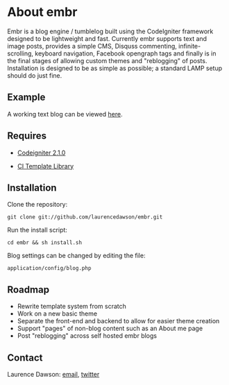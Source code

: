 # About embr

Embr is a blog engine / tumblelog built using the CodeIgniter framework designed to be lightweight and fast. Currently embr supports text and image posts, provides a simple CMS, Disquss commenting, infinite-scrolling, keyboard navigation, Facebook opengraph tags and finally is in the final stages of allowing custom themes and "reblogging" of posts. Installation is designed to be as simple as possible; a standard LAMP setup should do just fine. 

## Example

A working text blog can be viewed [here](http://embr.co/demo/).

## Requires

* [Codeigniter 2.1.0](http://codeigniter.com/download_files/reactor/CodeIgniter_2.1.0.zip)

* [CI Template Library](http://williamsconcepts.com/ci/codeigniter/libraries/template/)

## Installation

Clone the repository:

	git clone git://github.com/laurencedawson/embr.git

Run the install script:

	cd embr && sh install.sh

Blog settings can be changed by editing the file:

	application/config/blog.php

## Roadmap

- Rewrite template system from scratch
- Work on a new basic theme
- Separate the front-end and backend to allow for easier theme creation
- Support "pages" of non-blog content such as an About me page
- Post "reblogging" across self hosted embr blogs


## Contact

Laurence Dawson: [email](mailto:contact@laurencedawson.com), [twitter](http://twitter.com/#!/loljdawson)
